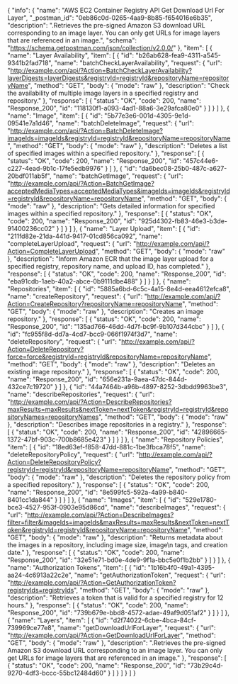 {
  "info": {
    "name": "AWS EC2 Container Registry API Get Download Url For Layer",
    "_postman_id": "0eb86c0d-0265-4aa9-8b85-f654016e6b35",
    "description": ".Retrieves the pre-signed Amazon S3 download URL corresponding to an image layer. You can only get URLs for image layers that are referenced in an image.",
    "schema": "https://schema.getpostman.com/json/collection/v2.0.0/"
  },
  "item": [
    {
      "name": "Layer Availability",
      "item": [
        {
          "id": "b26ab628-fea9-4311-a545-9341b2fad718",
          "name": "batchCheckLayerAvailability",
          "request": {
            "url": "http://example.com/api/?Action=BatchCheckLayerAvailability?layerDigests=layerDigests&registryId=registryId&repositoryName=repositoryName",
            "method": "GET",
            "body": {
              "mode": "raw"
            },
            "description": "Check the availability of multiple image layers in a specified registry and repository."
          },
          "response": [
            {
              "status": "OK",
              "code": 200,
              "name": "Response_200",
              "id": "118130f1-a093-4ad1-88a6-3e29afca80e0"
            }
          ]
        }
      ]
    },
    {
      "name": "Image",
      "item": [
        {
          "id": "5b77e3e6-001d-4305-9e1d-09541e7a1d46",
          "name": "batchDeleteImage",
          "request": {
            "url": "http://example.com/api/?Action=BatchDeleteImage?imageIds=imageIds&registryId=registryId&repositoryName=repositoryName",
            "method": "GET",
            "body": {
              "mode": "raw"
            },
            "description": "Deletes a list of specified images within a specified repository."
          },
          "response": [
            {
              "status": "OK",
              "code": 200,
              "name": "Response_200",
              "id": "457c44e6-c227-4ead-9b1c-17fe5edb9976"
            }
          ]
        },
        {
          "id": "da6bec08-25b0-487c-a627-20bdf011ab5f",
          "name": "batchGetImage",
          "request": {
            "url": "http://example.com/api/?Action=BatchGetImage?acceptedMediaTypes=acceptedMediaTypes&imageIds=imageIds&registryId=registryId&repositoryName=repositoryName",
            "method": "GET",
            "body": {
              "mode": "raw"
            },
            "description": "Gets detailed information for specified images within a specified repository."
          },
          "response": [
            {
              "status": "OK",
              "code": 200,
              "name": "Response_200",
              "id": "925d4302-fb83-46e3-b3de-91400236cc02"
            }
          ]
        }
      ]
    },
    {
      "name": "Layer Upload",
      "item": [
        {
          "id": "211fd82e-21da-441d-9417-01cd856ca092",
          "name": "completeLayerUpload",
          "request": {
            "url": "http://example.com/api/?Action=CompleteLayerUpload",
            "method": "GET",
            "body": {
              "mode": "raw"
            },
            "description": "Inform Amazon ECR that the image layer upload for a specified registry, repository name, and upload ID, has completed."
          },
          "response": [
            {
              "status": "OK",
              "code": 200,
              "name": "Response_200",
              "id": "eba91cdb-1aeb-40a2-abce-0b9111dbe488"
            }
          ]
        }
      ]
    },
    {
      "name": "Repositories",
      "item": [
        {
          "id": "5885a6bd-6c5c-4a15-8e4d-eea4612efca8",
          "name": "createRepository",
          "request": {
            "url": "http://example.com/api/?Action=CreateRepository?repositoryName=repositoryName",
            "method": "GET",
            "body": {
              "mode": "raw"
            },
            "description": "Creates an image repository."
          },
          "response": [
            {
              "status": "OK",
              "code": 200,
              "name": "Response_200",
              "id": "135ad766-46dd-4d7f-bc9f-9b107d344cbc"
            }
          ]
        },
        {
          "id": "fc955f8d-dd7a-4cd7-bcc9-066f1974f3d7",
          "name": "deleteRepository",
          "request": {
            "url": "http://example.com/api/?Action=DeleteRepository?force=force&registryId=registryId&repositoryName=repositoryName",
            "method": "GET",
            "body": {
              "mode": "raw"
            },
            "description": "Deletes an existing image repository."
          },
          "response": [
            {
              "status": "OK",
              "code": 200,
              "name": "Response_200",
              "id": "656e231a-9aea-47dc-844d-432ce7c19720"
            }
          ]
        },
        {
          "id": "44a7464b-a96b-4897-8252-3dbdd9963be3",
          "name": "describeRepositories",
          "request": {
            "url": "http://example.com/api/?Action=DescribeRepositories?maxResults=maxResults&nextToken=nextToken&registryId=registryId&repositoryNames=repositoryNames",
            "method": "GET",
            "body": {
              "mode": "raw"
            },
            "description": "Describes image repositories in a registry."
          },
          "response": [
            {
              "status": "OK",
              "code": 200,
              "name": "Response_200",
              "id": "42896665-1372-47bf-903c-700b8685e423"
            }
          ]
        }
      ]
    },
    {
      "name": "Repository Policies",
      "item": [
        {
          "id": "18ed63ef-f858-47dd-881c-1be3fbca78f5",
          "name": "deleteRepositoryPolicy",
          "request": {
            "url": "http://example.com/api/?Action=DeleteRepositoryPolicy?registryId=registryId&repositoryName=repositoryName",
            "method": "GET",
            "body": {
              "mode": "raw"
            },
            "description": "Deletes the repository policy from a specified repository."
          },
          "response": [
            {
              "status": "OK",
              "code": 200,
              "name": "Response_200",
              "id": "8e599fc5-592a-4a99-b840-8401cc1da844"
            }
          ]
        }
      ]
    },
    {
      "name": "Images",
      "item": [
        {
          "id": "529e1780-bce3-4527-953f-0903e95d86cd",
          "name": "describeImages",
          "request": {
            "url": "http://example.com/api/?Action=DescribeImages?filter=filter&imageIds=imageIds&maxResults=maxResults&nextToken=nextToken&registryId=registryId&repositoryName=repositoryName",
            "method": "GET",
            "body": {
              "mode": "raw"
            },
            "description": "Returns metadata about the images in a repository, including image size, image\n            tags, and creation date."
          },
          "response": [
            {
              "status": "OK",
              "code": 200,
              "name": "Response_200",
              "id": "32e51e71-bd0e-4de9-9f1a-bbc5e0f1b2bb"
            }
          ]
        }
      ]
    },
    {
      "name": "Authorization Tokens",
      "item": [
        {
          "id": "1b16b4f0-49a1-4395-aa24-4c6913a22c2e",
          "name": "getAuthorizationToken",
          "request": {
            "url": "http://example.com/api/?Action=GetAuthorizationToken?registryIds=registryIds",
            "method": "GET",
            "body": {
              "mode": "raw"
            },
            "description": "Retrieves a token that is valid for a specified registry for 12 hours."
          },
          "response": [
            {
              "status": "OK",
              "code": 200,
              "name": "Response_200",
              "id": "739b679e-bbd8-4572-adae-49af9d051af2"
            }
          ]
        }
      ]
    },
    {
      "name": "Layers",
      "item": [
        {
          "id": "d2f74022-6cbe-4bca-84cf-739969ce77e8",
          "name": "getDownloadUrlForLayer",
          "request": {
            "url": "http://example.com/api/?Action=GetDownloadUrlForLayer",
            "method": "GET",
            "body": {
              "mode": "raw"
            },
            "description": ".Retrieves the pre-signed Amazon S3 download URL corresponding to an image layer. You can only get URLs for image layers that are referenced in an image."
          },
          "response": [
            {
              "status": "OK",
              "code": 200,
              "name": "Response_200",
              "id": "73b29c4d-9270-4df3-bccc-55bc12484d60"
            }
          ]
        }
      ]
    }
  ]
}